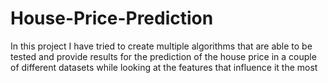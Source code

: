 # House-Price-Prediction
In this project I have tried to create multiple algorithms that are able to be tested and provide results for the prediction of the house price in a couple of different datasets while looking at the features that influence it the most

